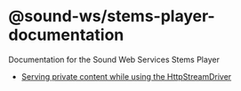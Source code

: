 # @sound-ws/stems-player-documentation

Documentation for the Sound Web Services Stems Player

- [Serving private content while using the HttpStreamDriver](private-content.md)
